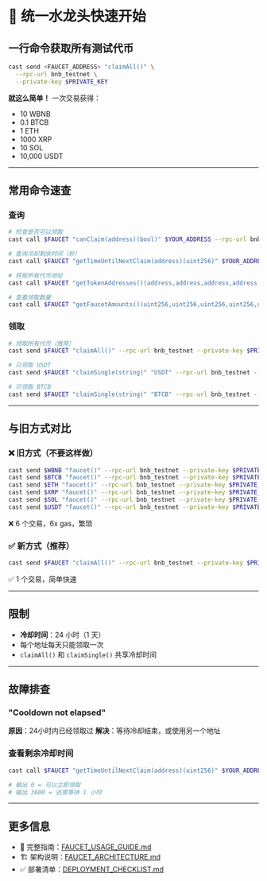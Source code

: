 # 🚀 统一水龙头快速开始

## 一行命令获取所有测试代币

```bash
cast send <FAUCET_ADDRESS> "claimAll()" \
  --rpc-url bnb_testnet \
  --private-key $PRIVATE_KEY
```

**就这么简单！** 一次交易获得：
- 10 WBNB
- 0.1 BTCB
- 1 ETH
- 1000 XRP
- 10 SOL
- 10,000 USDT

---

## 常用命令速查

### 查询

```bash
# 检查是否可以领取
cast call $FAUCET "canClaim(address)(bool)" $YOUR_ADDRESS --rpc-url bnb_testnet

# 查询冷却剩余时间（秒）
cast call $FAUCET "getTimeUntilNextClaim(address)(uint256)" $YOUR_ADDRESS --rpc-url bnb_testnet

# 获取所有代币地址
cast call $FAUCET "getTokenAddresses()(address,address,address,address,address,address)" --rpc-url bnb_testnet

# 查看领取数量
cast call $FAUCET "getFaucetAmounts()(uint256,uint256,uint256,uint256,uint256,uint256)" --rpc-url bnb_testnet
```

### 领取

```bash
# 领取所有代币（推荐）
cast send $FAUCET "claimAll()" --rpc-url bnb_testnet --private-key $PRIVATE_KEY

# 只领取 USDT
cast send $FAUCET "claimSingle(string)" "USDT" --rpc-url bnb_testnet --private-key $PRIVATE_KEY

# 只领取 BTCB
cast send $FAUCET "claimSingle(string)" "BTCB" --rpc-url bnb_testnet --private-key $PRIVATE_KEY
```

---

## 与旧方式对比

### ❌ 旧方式（不要这样做）
```bash
cast send $WBNB "faucet()" --rpc-url bnb_testnet --private-key $PRIVATE_KEY
cast send $BTCB "faucet()" --rpc-url bnb_testnet --private-key $PRIVATE_KEY
cast send $ETH "faucet()" --rpc-url bnb_testnet --private-key $PRIVATE_KEY
cast send $XRP "faucet()" --rpc-url bnb_testnet --private-key $PRIVATE_KEY
cast send $SOL "faucet()" --rpc-url bnb_testnet --private-key $PRIVATE_KEY
cast send $USDT "faucet()" --rpc-url bnb_testnet --private-key $PRIVATE_KEY
```
❌ 6 个交易，6x gas，繁琐

### ✅ 新方式（推荐）
```bash
cast send $FAUCET "claimAll()" --rpc-url bnb_testnet --private-key $PRIVATE_KEY
```
✅ 1 个交易，简单快速

---

## 限制

- **冷却时间**：24 小时（1 天）
- 每个地址每天只能领取一次
- `claimAll()` 和 `claimSingle()` 共享冷却时间

---

## 故障排查

### "Cooldown not elapsed"
**原因**：24小时内已经领取过
**解决**：等待冷却结束，或使用另一个地址

### 查看剩余冷却时间
```bash
cast call $FAUCET "getTimeUntilNextClaim(address)(uint256)" $YOUR_ADDRESS --rpc-url bnb_testnet

# 输出 0 = 可以立即领取
# 输出 3600 = 还需等待 1 小时
```

---

## 更多信息

- 📖 完整指南：[FAUCET_USAGE_GUIDE.md](./FAUCET_USAGE_GUIDE.md)
- 🏗️ 架构说明：[FAUCET_ARCHITECTURE.md](./FAUCET_ARCHITECTURE.md)
- ✅ 部署清单：[DEPLOYMENT_CHECKLIST.md](./DEPLOYMENT_CHECKLIST.md)
